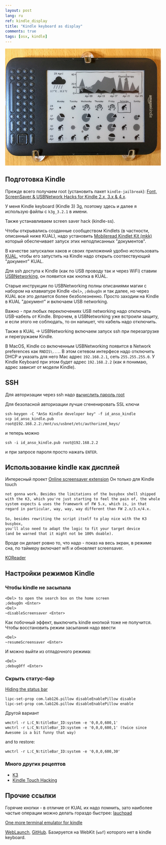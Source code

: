 ```yaml
---
layout: post
lang: ru
ref: kindle_display
title: "Kindle keyboard as display"
comments: true
tags: [osx, kindle]
---
```


![](/images/kindle_dashboard.png)

## Подготовка Kindle

Прежде всего получаем root (установить пакет `kindle-jailbreak`):
[Font, ScreenSaver & USBNetwork Hacks for Kindle 2.x, 3.x & 4.x](https://www.mobileread.com/forums/showthread.php?t=88004).

У меня Kindle keyboard (Kindle 3) 3g, поэтому здесь и далее я использую 
файлы с `k3g_3.2.1` в имени.

Также устанавливаем screen saver hack (kindle-ss).

Чтобы открывались созданные сообществом Kindlets (в частности, описанный
ниже  KUAL), надо установить
[Mobileread Kindlet Kit (mkk)](https://www.mobileread.com/forums/showthread.php?t=233932)
который обеспечивает запуск этих неподписанных "документов".

В качестве запускалки хаков и своих приложений удобно использовать
[KUAL](https://www.mobileread.com/forums/showthread.php?t=251143),
чтобы его запустить на Kindle надо открыть соотвествующий "документ" KUAL.

Для ssh доступа к Kindle (как по USB проводу так и через WiFi) ставим
[USBNetworking](https://www.mobileread.com/forums/showthread.php?t=88004),
он появится как кнопка в KUAL.
 
Старые инструкции по USBNetworking полны описаниями магии
с набором на клавиатуре Kindle `<Del>`, `;debugOn` и так далее, но через
KUAL все это делается более безболезненно.
Просто заходим на Kindle в KUAL "документ" и включаем USB networking.

Важно - при любых переключениях USB networking надо отключать USB-кабель
от Kindle. Впрочем, в USBNetworking уже встроили защиту, и если этого
не соблюдать, то он напишет, что кабель надо отключить.

Также в KUAL -> USBNetworking включаем запуск ssh при перезагрузке и 
перегружаем Kindle.

В MacOS, Kindle со включенным USBNetworking появится в Network 
preferences как `RNDIS\...`. В этом сетевом интерфесе надо отключить
DHCP и указать для него Mac адрес `192.168.2.1`, сеть `255.255.255.0`.
У Kindle Keyboard при этом будет адрес `192.168.2.2` (как я понимаю,
адрес зависит от модели Kindle).

## SSH

Для авторизации через ssh надо
[вычислить пароль root](https://www.hardanswers.net/amazon-kindle-root-password)

Для безопасной авторизации лучше сгененировать SSL ключи

    ssh-keygen -C "AnSo Kindle developer key" -f id_anso_kindle
    scp id_anso_kindle.pub root@192.168.2.2:/mnt/us/usbnet/etc/authorized_keys/
    
и теперь можно 

    ssh -i id_anso_kindle.pub root@192.168.2.2
    
и при запросе пароля просто нажать `ENTER`.


## Использование kindle как дисплей

Интересный проект
[Online screensaver extension](https://www.mobileread.com/forums/showthread.php?t=236104)
Он только для Kindle touch

    not gonna work. Besides the limitations of the busybox shell shipped with the K3, which you're just starting to feel the pain of, the whole system expects & uses the framework of FW 5.x, which is, in that regard in particular, way, way, way different than FW 2.x/3.x/4.x.

    So, besides rewriting the script itself to play nice with the K3 busybox, 
    you'll also need to adapt the logic to fit your target device 
    (and be warned that it might not be 100% doable).

Вроде он делает ровно то, что надо - показ на весь экран, в режиме сна,
по таймеру включает wifi и обновляет screensaver.


[KOReader](https://github.com/koreader/koreader/wiki)

## Настройки режимов Kindle

### Чтобы kindle не засыпала

    <Del> to open the search box on the home screen
    ;debugOn <Enter>
    <Del>
    ~disableScreensaver <Enter>

Как побочный эффект, выключить kindle кнопкой тоже не получится.
Чтобы восстановить режим засыпания надо ввести

    <Del>
    ~resumeScreensaver <Enter>
    
И можно выйти из отладочного режима:

    <Del>
    ;debugOff <Enter>

### Скрыть статус-бар

[Hiding the status bar](https://www.mobileread.com/forums/showthread.php?t=207872&page=2)

    lipc-set-prop com.lab126.pillow disableEnablePillow disable
    lipc-set-prop com.lab126.pillow disableEnablePillow enable
    
Другой вариант

    wmctrl -r L:C_N:titleBar_ID:system -e '0,0,0,600,1' 
    wmctrl -r L:C_N:titleBar_ID:system -e '0,0,0,600,1' (twice since Awesome is a bit funny that way)
    
and to restore: 
    
    wmctrl -r L:C_N:titleBar_ID:system -e '0,0,0,600,30' 
    
### Много других рецептов 

* [K3](https://wiki.mobileread.com/wiki/K3_Index#Screensaver.2C_Font.2C_and_Layout_Hacks)
* [Kindle Touch Hacking](https://wiki.mobileread.com/wiki/Kindle_Touch_Hacking)
        
## Прочие ссылки

Горячие кнопки - в отличие от KUAL их надо помнить, зато наиболее
частые операции можно делать гораздо быстрее:
[lauchpad](https://www.mobileread.com/forums/showthread.php?t=97636)

[One more terminal emulator for kindle](https://www.mobileread.com/forums/showthread.php?t=154500)

[WebLaunch](https://www.mobileread.com/forums/showthread.php?t=210210), [GitHub](https://github.com/PaulFreund/WebLaunch).
Базируется на WebKit (`waf`) которого нет в kindle keyboard.